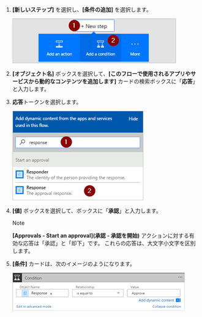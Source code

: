 1. **[新しいステップ]** を選択し、**[条件の追加]** を選択します。
   
    ![条件の追加](media/modern-approvals/add-response-condition.png)
2. **[オブジェクト名]** ボックスを選択して、**[このフローで使用されるアプリやサービスから動的なコンテンツを追加します]** カードの検索ボックスに「**応答**」と入力します。
3. **応答**トークンを選択します。
   
    ![応答トークンの選択](media/modern-approvals/search-for-response.png)
4. **[値]** ボックスを選択して、ボックスに「**承認**」と入力します。
   
   > [!NOTE]
   > **[Approvals - Start an approval]\(承認 - 承認を開始)** アクションに対する有効な応答は「承認」と「却下」です。 これらの応答は、大文字小文字を区別します。
   > 
   > 
5. **[条件]** カードは、次のイメージのようになります。
   
    ![](media/modern-approvals/response-condition-test.png)

